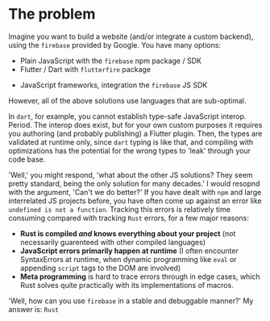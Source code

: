# The problem
Imagine you want to build a website (and/or integrate a custom backend), using the `firebase` provided by Google.
You have many options:
- Plain JavaScript with the `firebase` npm package / SDK
- Flutter / Dart with `flutterfire` package
<!-- TODO: LInk to flutterfire -->
- JavaScript frameworks, integration the `firebase` JS SDK

However, all of the above solutions use languages that are sub-optimal.

In `dart`, for example, you cannot establish type-safe JavaScript interop. Period.
The interop does exist, but for your own custom purposes it requires you authoring (and probably publishing) a Flutter plugin.
Then, the types are validated at runtime only, since `dart` typing is like that, and compiling with optimizations has the potential for the wrong types to 'leak' through your code base.

'Well,' you might respond, 'what about the other JS solutions? They seem pretty standard, being the only solution for many decades.'
I would resopnd with the argument, 'Can't we do better?'
If you have dealt with `npm` and large interrelated JS projects before, you have often come up against an error like `undefined is not a function`. Tracking this errors is relatively time consuming compared with tracking `Rust` errors, for a few major reasons:
- **Rust is compiled *and* knows everything about your project** (not necessarily guarenteed with other compiled languages)
- **JavaScript errors primarily happen at runtime** (I often encounter SyntaxErrors at runtime, when dynamic programming like `eval` or appending `script` tags to the DOM are involved)
- **Meta programming** is hard to trace errors through in edge cases, which Rust solves quite practically with its implementations of macros.

'Well, how can you use `firebase` in a stable and debuggable manner?'
My answer is: `Rust`
